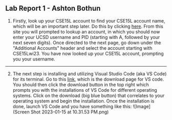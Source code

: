 ## Lab Report 1 - Ashton Bothun
1. Firstly, look up your CSE15L account to find your CSE15L account name, which will be an important step later. Do this by clicking [here](https://sdacs.ucsd.edu/~icc/index.php). From this site you will prompted to lookup an account, in which you should now enter your UCSD username and PID (starting with A, followed by your next seven digits). Once directed to the next page, go down under the "Additional Accounts" header and select the account starting with CSE15Lwi23. You have now looked up your CSE15L account, prompting you your username. 
---
2. The next step is installing and utilizing Visual Studio Code (aka VS Code) for its terminal. Go to this [link](https://code.visualstudio.com/), which is the download page for VS code. You should then click the download button in the top right which prompts you with the installations of VS Code for different operating systems. Click on the download (big blue button) that correlates to your operating system and begin the installation. Once the installation is done, launch VS Code and you have something like this:
![Image](Screen Shot 2023-01-15 at 10.31.53 PM.png)
